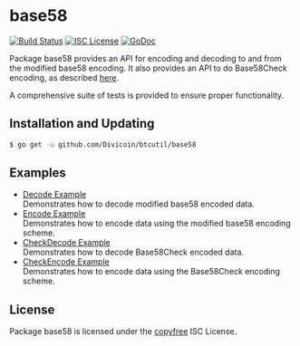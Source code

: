 base58
==========

[![Build Status](http://img.shields.io/travis/Divicoin/btcutil.svg)](https://travis-ci.org/Divicoin/btcutil)
[![ISC License](http://img.shields.io/badge/license-ISC-blue.svg)](http://copyfree.org)
[![GoDoc](https://img.shields.io/badge/godoc-reference-blue.svg)](http://godoc.org/github.com/Divicoin/btcutil/base58)

Package base58 provides an API for encoding and decoding to and from the
modified base58 encoding.  It also provides an API to do Base58Check encoding,
as described [here](https://en.bitcoin.it/wiki/Base58Check_encoding).

A comprehensive suite of tests is provided to ensure proper functionality.

## Installation and Updating

```bash
$ go get -u github.com/Divicoin/btcutil/base58
```

## Examples

* [Decode Example](http://godoc.org/github.com/Divicoin/btcutil/base58#example-Decode)  
  Demonstrates how to decode modified base58 encoded data.
* [Encode Example](http://godoc.org/github.com/Divicoin/btcutil/base58#example-Encode)  
  Demonstrates how to encode data using the modified base58 encoding scheme.
* [CheckDecode Example](http://godoc.org/github.com/Divicoin/btcutil/base58#example-CheckDecode)  
  Demonstrates how to decode Base58Check encoded data.
* [CheckEncode Example](http://godoc.org/github.com/Divicoin/btcutil/base58#example-CheckEncode)  
  Demonstrates how to encode data using the Base58Check encoding scheme.

## License

Package base58 is licensed under the [copyfree](http://copyfree.org) ISC
License.
